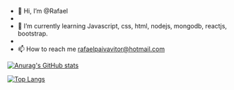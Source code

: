 - 👋 Hi, I’m @Rafael
-
- 🌱 I’m currently learning Javascript, css, html, nodejs, mongodb, reactjs, bootstrap.
-
- 📫 How to reach me rafaelpaivavitor@hotmail.com

[![Anurag's GitHub stats](https://github-readme-stats.vercel.app/api?username=Rafaero)](https://github.com/anuraghazra/github-readme-stats)

[![Top Langs](https://github-readme-stats.vercel.app/api/top-langs/?username=Rafaero&layout=compact)](https://github.com/anuraghazra/github-readme-stats)



<!---
Rafaero/Rafaero is a ✨ special ✨ repository because its `README.md` (this file) appears on your GitHub profile.
You can click the Preview link to take a look at your changes.
--->
